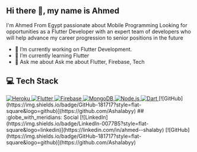 ## Hi there 👋, my name is Ahmed

I'm Ahmed From Egypt
passionate about Mobile Programming Looking for opportunities as a Flutter
Developer with an expert team of developers who will help advance my career
progression to senior positions in the future

- 🔭 I’m currently working on Flutter Development. 
- 🌱 I’m currently learning Flutter 
- 💬 Ask me about Ask me about Flutter, Firebase, Tech
## :computer: Tech Stack


<a href="https://www.heroku.com/" target="_blank">
  <img src="https://img.shields.io/badge/Heroku-%23430098.svg?style=for-the-badge&logo=heroku&logoColor=white" alt="Heroku">
</a>
<a href="https://flutter.dev/" target="_blank">
  <img src="https://img.shields.io/badge/Flutter-%2302569B.svg?style=for-the-badge&logo=flutter&logoColor=white" alt="Flutter">
</a>
<a href="https://firebase.google.com/" target="_blank">
  <img src="https://img.shields.io/badge/Firebase-%23039BE5.svg?style=for-the-badge&logo=firebase&logoColor=white" alt="Firebase">
</a>
<a href="https://www.mongodb.com/" target="_blank">
  <img src="https://img.shields.io/badge/MongoDB-%2347A248.svg?style=for-the-badge&logo=mongodb&logoColor=white" alt="MongoDB">
</a>
<a href="https://nodejs.org/" target="_blank">
  <img src="https://img.shields.io/badge/Node.js-%23339933.svg?style=for-the-badge&logo=nodedotjs&logoColor=white" alt="Node.js">
</a>
<a href="https://dart.dev/" target="_blank">
  <img src="https://img.shields.io/badge/Dart-%230175C2.svg?style=for-the-badge&logo=dart&logoColor=white" alt="Dart">
</a>
[![GitHub](https://img.shields.io/badge/GitHub-181717?style=flat-square&logo=github)](https://github.com/Ashalabyy) 
## :globe_with_meridians: Social
[![LinkedIn](https://img.shields.io/badge/LinkedIn-0077B5?style=flat-square&logo=linkedin)](https://linkedin.com/in/ahmed--shalaby)
[![GitHub](https://img.shields.io/badge/GitHub-181717?style=flat-square&logo=github)](https://github.com/Ashalabyy)
  

